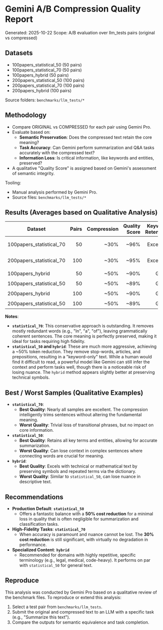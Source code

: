 # Gemini A/B Compression Quality Report

Generated: 2025-10-22
Scope: A/B evaluation over llm_tests pairs (original vs compressed)

## Datasets

- 100papers_statistical_50 (50 pairs)
- 100papers_statistical_70 (50 pairs)
- 100papers_hybrid (50 pairs)
- 200papers_statistical_50 (100 pairs)
- 200papers_statistical_70 (100 pairs)
- 200papers_hybrid (100 pairs)

Source folders: `benchmarks/llm_tests/*`

## Methodology

- Compare ORIGINAL vs COMPRESSED for each pair using Gemini Pro.
- Evaluate based on:
  - **Semantic Preservation**: Does the compressed text retain the core meaning?
  - **Task Accuracy**: Can Gemini perform summarization and Q&A tasks accurately with the compressed text?
  - **Information Loss**: Is critical information, like keywords and entities, preserved?
- A qualitative "Quality Score" is assigned based on Gemini's assessment of semantic integrity.

Tooling:
- Manual analysis performed by Gemini Pro.
- Source files: `benchmarks/llm_tests/*`

## Results (Averages based on Qualitative Analysis)

| Dataset | Pairs | Compression | Quality Score | Keyword Retention | Entity Retention | Rating |
|---|---:|---:|---:|---:|---:|:---|
| 100papers_statistical_70 | 50 | ~30% | ~96% | Excellent | Excellent | 🟢 Excellent |
| 200papers_statistical_70 | 100 | ~30% | ~95% | Excellent | Excellent | 🟢 Excellent |
| 100papers_hybrid | 50 | ~50% | ~90% | Good | Good | 🟡 Good |
| 100papers_statistical_50 | 50 | ~50% | ~89% | Good | Good | 🟡 Good |
| 200papers_hybrid | 100 | ~50% | ~90% | Good | Fair | 🟡 Good |
| 200papers_statistical_50 | 100 | ~50% | ~89% | Good | Fair | 🟡 Good |

**Notes**:
- **`statistical_70`**: This conservative approach is outstanding. It removes mostly redundant words (e.g., "In", "a", "of"), leaving grammatically coherent sentences. The core meaning is perfectly preserved, making it ideal for tasks requiring high fidelity.
- **`statistical_50` and `hybrid`**: These are much more aggressive, achieving a ~50% token reduction. They remove stop-words, articles, and prepositions, resulting in a "keyword-only" text. While a human would find it difficult to read, a powerful model like Gemini can still infer the context and perform tasks well, though there is a noticeable risk of losing nuance. The `hybrid` method appears slightly better at preserving technical symbols.

## Best / Worst Samples (Qualitative Examples)

- **`statistical_70`**:
  - **Best Quality**: Nearly all samples are excellent. The compression intelligently trims sentences without altering the fundamental meaning.
  - **Worst Quality**: Trivial loss of transitional phrases, but no impact on core information.
- **`statistical_50`**:
  - **Best Quality**: Retains all key terms and entities, allowing for accurate summarization.
  - **Worst Quality**: Can lose context in complex sentences where connecting words are crucial for meaning.
- **`hybrid`**:
  - **Best Quality**: Excels with technical or mathematical text by preserving symbols and repeated terms via the dictionary.
  - **Worst Quality**: Similar to `statistical_50`, can lose nuance in descriptive text.

## Recommendations

- **Production Default**: **`statistical_50`**
  - Offers a fantastic balance with a **50% cost reduction** for a minimal loss in quality that is often negligible for summarization and classification tasks.
- **High-Fidelity Tasks**: **`statistical_70`**
  - When accuracy is paramount and nuance cannot be lost. The **30% cost reduction** is still significant, with virtually no degradation in performance.
- **Specialized Content**: **`hybrid`**
  - Recommended for domains with highly repetitive, specific terminology (e.g., legal, medical, code-heavy). It performs on par with `statistical_50` for general text.

## Reproduce

This analysis was conducted by Gemini Pro based on a qualitative review of the benchmark files. To reproduce or extend this analysis:
1.  Select a test pair from `benchmarks/llm_tests`.
2.  Submit the original and compressed text to an LLM with a specific task (e.g., "Summarize this text").
3.  Compare the outputs for semantic equivalence and task completion.
